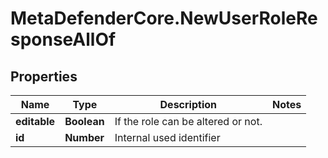 # MetaDefenderCore.NewUserRoleResponseAllOf

## Properties

Name | Type | Description | Notes
------------ | ------------- | ------------- | -------------
**editable** | **Boolean** | If the role can be altered or not. | 
**id** | **Number** | Internal used identifier | 


